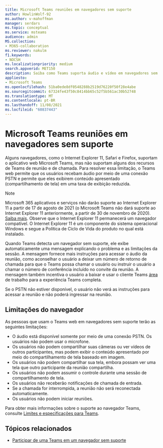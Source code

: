```yaml
---
title: Microsoft Teams reuniões em navegadores sem suporte
author: HowlinWolf-92
ms.author: v-mahoffman
manager: serdars
ms.topic: conceptual
ms.service: msteams
audience: admin
MS.collection:
- M365-collaboration
ms.reviewer: nakulm
f1.keywords:
- NOCSH
ms.localizationpriority: medium
search.appverid: MET150
description: Saiba como Teams suporta áudio e vídeo em navegadores sem suporte.
appliesto:
- Microsoft Teams
ms.openlocfilehash: 51ba0ede8df0548288b2519d76220f50f28e4abe
ms.sourcegitcommit: 67324fe43f50c8414bb65c52f5b561ac30b52748
ms.translationtype: MT
ms.contentlocale: pt-BR
ms.lasthandoff: 11/08/2021
ms.locfileid: "60837443"
---
```

# <a name="microsoft-teams-meetings-on-unsupported-browsers"></a>Microsoft Teams reuniões em navegadores sem suporte

Alguns navegadores, como o Internet Explorer 11, Safari e Firefox, suportam o aplicativo web Microsoft Teams, mas não suportam alguns dos recursos de Teams de reunião e de chamada. Para resolver essa limitação, o Teams web permite que os usuários recebam áudio por meio de uma conexão PSTN e permite que eles exibirem conteúdo apresentado (compartilhamento de tela) em uma taxa de exibição reduzida.

> [!Note]
> Microsoft 365 aplicativos e serviços não darão suporte ao Internet Explorer 11 a partir de 17 de agosto de 2021 (o Microsoft Teams não dará suporte ao Internet Explorer 11 anteriormente, a partir de 30 de novembro de 2020). [Saiba mais](https://aka.ms/AA97tsw). Observe que o Internet Explorer 11 permanecerá um navegador compatível. O Internet Explorer 11 é um componente [](/lifecycle/faq/internet-explorer-microsoft-edge) do sistema operacional Windows e segue a Política de Ciclo de Vida do produto no qual está instalado.

Quando Teams detecta um navegador sem suporte, ele exibe automaticamente uma mensagem explicando o problema e as limitações da sessão. A mensagem fornece mais instruções para acessar o áudio da reunião, como aconselhar o usuário a deixar um número de retorno de chamada para que o Teams possa chamar o usuário ou instruir o usuário a chamar o número de conferência incluído no convite da reunião. A mensagem também incentiva o usuário a baixar e usar o cliente Teams [área](https://teams.microsoft.com/downloads) de trabalho para a experiência Teams completa.

Se o PSTN não estiver disponível, o usuário não verá as instruções para acessar a reunião e não poderá ingressar na reunião.

## <a name="browser-limitations"></a>Limitações do navegador

As pessoas que usam o Teams web em navegadores sem suporte terão as seguintes limitações:

- O áudio está disponível somente por meio de uma conexão PSTN. Os usuários não podem usar o microfone.
- Os usuários não podem compartilhar suas câmeras ou ver vídeos de outros participantes, mas podem exibir o conteúdo apresentado por meio do compartilhamento de tela baseado em imagem.
- Os usuários não podem compartilhar sua tela, embora possam ver uma tela que outro participante da reunião compartilha.
- Os usuários não podem assumir o controle durante uma sessão de compartilhamento de tela.
- Os usuários não receberão notificações de chamada de entrada.
- Se a chamada for interrompida, a reunião não será reconectada automaticamente.
- Os usuários não podem iniciar reuniões.

Para obter mais informações sobre o suporte ao navegador Teams, consulte [Limites e especificações para Teams](./limits-specifications-teams.md#browsers).

## <a name="related-topics"></a>Tópicos relacionados

- [Participar de uma Teams em um navegador sem suporte](https://support.office.com/article/daafdd3c-ac7a-4855-871b-9113bad15907)